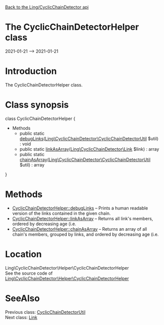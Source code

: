 [Back to the Ling/CyclicChainDetector api](https://github.com/lingtalfi/CyclicChainDetector/blob/master/doc/api/Ling/CyclicChainDetector.md)



The CyclicChainDetectorHelper class
================
2021-01-21 --> 2021-01-21






Introduction
============

The CyclicChainDetectorHelper class.



Class synopsis
==============


class <span class="pl-k">CyclicChainDetectorHelper</span>  {

- Methods
    - public static [debugLinks](https://github.com/lingtalfi/CyclicChainDetector/blob/master/doc/api/Ling/CyclicChainDetector/Helper/CyclicChainDetectorHelper/debugLinks.md)([Ling\CyclicChainDetector\CyclicChainDetectorUtil](https://github.com/lingtalfi/CyclicChainDetector/blob/master/doc/api/Ling/CyclicChainDetector/CyclicChainDetectorUtil.md) $util) : void
    - public static [linkAsArray](https://github.com/lingtalfi/CyclicChainDetector/blob/master/doc/api/Ling/CyclicChainDetector/Helper/CyclicChainDetectorHelper/linkAsArray.md)([Ling\CyclicChainDetector\Link](https://github.com/lingtalfi/CyclicChainDetector/blob/master/doc/api/Ling/CyclicChainDetector/Link.md) $link) : array
    - public static [chainAsArray](https://github.com/lingtalfi/CyclicChainDetector/blob/master/doc/api/Ling/CyclicChainDetector/Helper/CyclicChainDetectorHelper/chainAsArray.md)([Ling\CyclicChainDetector\CyclicChainDetectorUtil](https://github.com/lingtalfi/CyclicChainDetector/blob/master/doc/api/Ling/CyclicChainDetector/CyclicChainDetectorUtil.md) $util) : array

}






Methods
==============

- [CyclicChainDetectorHelper::debugLinks](https://github.com/lingtalfi/CyclicChainDetector/blob/master/doc/api/Ling/CyclicChainDetector/Helper/CyclicChainDetectorHelper/debugLinks.md) &ndash; Prints a human readable version of the links contained in the given chain.
- [CyclicChainDetectorHelper::linkAsArray](https://github.com/lingtalfi/CyclicChainDetector/blob/master/doc/api/Ling/CyclicChainDetector/Helper/CyclicChainDetectorHelper/linkAsArray.md) &ndash; Returns all link's members, ordered by decreasing age (i.e.
- [CyclicChainDetectorHelper::chainAsArray](https://github.com/lingtalfi/CyclicChainDetector/blob/master/doc/api/Ling/CyclicChainDetector/Helper/CyclicChainDetectorHelper/chainAsArray.md) &ndash; Returns an array of all chain's members, grouped by links, and ordered by decreasing age (i.e.





Location
=============
Ling\CyclicChainDetector\Helper\CyclicChainDetectorHelper<br>
See the source code of [Ling\CyclicChainDetector\Helper\CyclicChainDetectorHelper](https://github.com/lingtalfi/CyclicChainDetector/blob/master/Helper/CyclicChainDetectorHelper.php)



SeeAlso
==============
Previous class: [CyclicChainDetectorUtil](https://github.com/lingtalfi/CyclicChainDetector/blob/master/doc/api/Ling/CyclicChainDetector/CyclicChainDetectorUtil.md)<br>Next class: [Link](https://github.com/lingtalfi/CyclicChainDetector/blob/master/doc/api/Ling/CyclicChainDetector/Link.md)<br>

